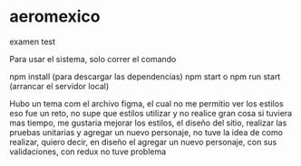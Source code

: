 # aeromexico

examen test

Para usar el sistema, solo correr el comando

npm install (para descargar las dependencias)
npm start o npm run start (arrancar el servidor local)

Hubo un tema com el archivo figma, el cual no me permitio ver los estilos
eso fue un reto, no supe que estilos utilizar y no realice gran cosa
si tuviera mas tiempo, me gustaria mejorar los estilos, el diseño del sitio, realizar las pruebas unitarias
y agregar un nuevo personaje, no tuve la idea de como realizar, quiero decir, en diseño
el agregar un nuevo personaje, con sus validaciones, con redux no tuve problema

